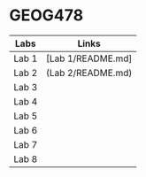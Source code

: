 # GEOG478
| Labs | Links    |
| :---:   | :---: |
| Lab 1 |[Lab 1/README.md]|
| Lab 2 | (Lab 2/README.md) |
| Lab 3 |    |
| Lab 4 |    |
| Lab 5 |    |
| Lab 6 |    |
| Lab 7 |    |
| Lab 8 |    |
